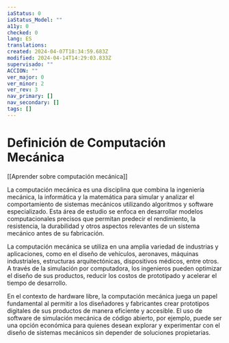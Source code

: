 ```yaml
---
iaStatus: 0
iaStatus_Model: ""
a11y: 0
checked: 0
lang: ES
translations: 
created: 2024-04-07T18:34:59.683Z
modified: 2024-04-14T14:29:03.833Z
supervisado: ""
ACCION: ""
ver_major: 0
ver_minor: 2
ver_rev: 3
nav_primary: []
nav_secondary: []
tags: []
---
```

# Definición de Computación Mecánica

[[Aprender sobre computación mecánica]]

La computación mecánica es una disciplina que combina la ingeniería mecánica, la informática y la matemática para simular y analizar el comportamiento de sistemas mecánicos utilizando algoritmos y software especializado. Esta área de estudio se enfoca en desarrollar modelos computacionales precisos que permitan predecir el rendimiento, la resistencia, la durabilidad y otros aspectos relevantes de un sistema mecánico antes de su fabricación.

La computación mecánica se utiliza en una amplia variedad de industrias y aplicaciones, como en el diseño de vehículos, aeronaves, máquinas industriales, estructuras arquitectónicas, dispositivos médicos, entre otros. A través de la simulación por computadora, los ingenieros pueden optimizar el diseño de sus productos, reducir los costos de prototipado y acelerar el tiempo de desarrollo.

En el contexto de hardware libre, la computación mecánica juega un papel fundamental al permitir a los diseñadores y fabricantes crear prototipos digitales de sus productos de manera eficiente y accesible. El uso de software de simulación mecánica de código abierto, por ejemplo, puede ser una opción económica para quienes desean explorar y experimentar con el diseño de sistemas mecánicos sin depender de soluciones propietarias.
